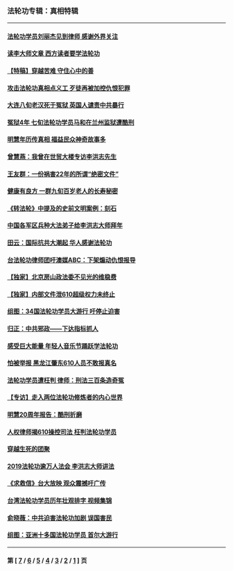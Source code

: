 ### 法轮功专辑：真相特辑
---
#### [法轮功学员刘丽杰见到律师 感谢外界关注](../../pages/nf4389/n13927012.md?02190430) 
#### [读李大师文章 西方读者要学法轮功](../../pages/nf4389/n13925142.md?02190430) 
#### [【特稿】穿越苦难 守住心中的善](../../pages/nf4389/n13784979.md?02190430) 
#### [攻击法轮功真相点义工 歹徒再被加控仇恨犯罪](../../pages/nf4389/n13601019.md?02190430) 
#### [大连八旬老汉死于冤狱 英国人谴责中共暴行](../../pages/nf4389/n13480118.md?02190430) 
#### [冤狱4年 七旬法轮功学员马和在兰州监狱遭酷刑](../../pages/nf4389/n13304688.md?02190430) 
#### [明慧年历传真相 福益民众神奇故事多](../../pages/nf4389/n13294545.md?02190430) 
#### [曾慧燕：我曾在世贸大楼专访李洪志先生](../../pages/nf4389/n12898729.md?02190430) 
#### [王友群：一份祸害22年的所谓“绝密文件”](../../pages/nf4389/n12871750.md?02190430) 
#### [健康有良方 一群九旬百岁老人的长寿秘密](../../pages/nf4389/n12847475.md?02190430) 
#### [《转法轮》中提及的史前文明案例：刻石](../../pages/nf4389/n12758577.md?02190430) 
#### [中国各军区兵种大法弟子给李洪志大师拜年](../../pages/nf4389/n12750047.md?02190430) 
#### [田云：国际抗共大潮起 华人感谢法轮功](../../pages/nf4389/n12357708.md?02190430) 
#### [台法轮功律师团吁澳媒ABC：下架煽动仇恨报导](../../pages/nf4389/n12279917.md?02190430) 
#### [【独家】北京房山政法委不见光的维稳费](../../pages/nf4389/n12031979.md?02190430) 
#### [【独家】内部文件泄610超级权力未终止](../../pages/nf4389/n12023895.md?02190430) 
#### [组图：34国法轮功学员大游行 吁停止迫害](../../pages/nf4389/n11492658.md?02190430) 
#### [归正：中共邪政——下达指标抓人](../../pages/nf4389/n11474770.md?02190430) 
#### [感受巨大能量 年轻人音乐节踊跃学法轮功](../../pages/nf4389/n11441981.md?02190430) 
#### [怕被举报 黑龙江肇东610人员不敢报真名](../../pages/nf4389/n11436499.md?02190430) 
#### [法轮功学员遭枉判 律师：刑法三百条造奇冤](../../pages/nf4389/n11433943.md?02190430) 
#### [【专访】走入两位法轮功修炼者的内心世界](../../pages/nf4389/n11415623.md?02190430) 
#### [明慧20周年报告：酷刑折磨](../../pages/nf4389/n11387954.md?02190430) 
#### [人权律师揭610操控司法 枉判法轮功学员](../../pages/nf4389/n11313370.md?02190430) 
#### [穿越生死的团聚](../../pages/nf4389/n11258922.md?02190430) 
#### [2019法轮功逾万人法会 李洪志大师讲法](../../pages/nf4389/n11265303.md?02190430) 
#### [《求救信》台大放映 观众震撼吁广传](../../pages/nf4389/n10922251.md?02190430) 
#### [台湾法轮功学员历年壮观排字 视频集锦](../../pages/nf4389/n10878789.md?02190430) 
#### [俞晓薇：中共迫害法轮功加剧 误国害民](../../pages/nf4389/n10859260.md?02190430) 
#### [组图：亚洲十多国法轮功学员 首尔大游行](../../pages/nf4389/n10781149.md?02190430) 

---
#### 第 [ [7](./7.md?02190430) / [6](./6.md?02190430) / [5](./5.md?02190430) / [4](./4.md?02190430) / [3](./3.md?02190430) / [2](./2.md?02190430) / [1](./1.md?02190430) ] 页
